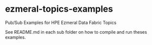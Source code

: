 # ezmeral-topics-examples
Pub/Sub Examples for HPE Ezmeral Data Fabric Topics

See README.md in each sub folder on how to compile and run theses examples.